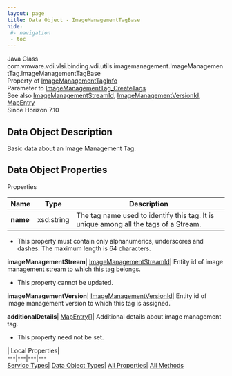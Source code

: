 ```yaml
---
layout: page
title: Data Object - ImageManagementTagBase
hide:
 #- navigation
 - toc
---
```






Java Class
    com.vmware.vdi.vlsi.binding.vdi.utils.imagemanagement.ImageManagementTag.ImageManagementTagBase  
Property of
     [ImageManagementTagInfo](vdi.utils.imagemanagement.ImageManagementTag.ImageManagementTagInfo.md#field_detail)  
Parameter to
     [ImageManagementTag_CreateTags](vdi.utils.imagemanagement.ImageManagementTag.md#createTags)  
See also
     [ImageManagementStreamId](vdi.entity.ImageManagementStreamId.md), [ImageManagementVersionId](vdi.entity.ImageManagementVersionId.md), [MapEntry](vdi.util.MapEntry.md)  
Since 
    Horizon 7.10

## Data Object Description 

Basic data about an Image Management Tag. 

## Data Object Properties

Properties

Name |  Type |  Description   
---|---|---  
**name**|  xsd:string|  The tag name used to identify this tag. It is unique among all the tags of a Stream.   


  * This property must contain only alphanumerics, underscores and dashes. The maximum length is 64 characters. 

  
**imageManagementStream**| [ImageManagementStreamId](vdi.entity.ImageManagementStreamId.md)|  Entity id of image management stream to which this tag belongs.   


 * This property cannot be updated.

  
**imageManagementVersion**| [ImageManagementVersionId](vdi.entity.ImageManagementVersionId.md)|  Entity id of image management version to which this tag is assigned.   
  
**additionalDetails**| [MapEntry[]](vdi.util.MapEntry.md)|  Additional details about image management tag.   


 * This property need not be set.

  
  
  
 | Local Properties|   
---|---|---|---  
[Service Types](index-mo_types.md)| [Data Object Types](index-do_types.md)| [All Properties](index-properties.md)| [All Methods](index-methods.md)  
  
  

